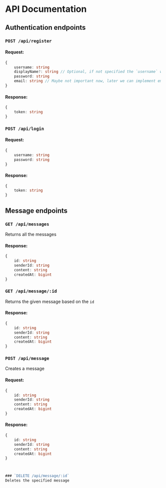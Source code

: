 # API Documentation

## Authentication endpoints



### `POST /api/register`

#### Request:
```ts
{
    username: string
    displayName?: string // Optional, if not specified the `username` will be used
    password: string
    email: string // Maybe not important now, later we can implement email verification
}
```

#### Response:
```ts
{
    token: string
}
```



### `POST /api/login`

#### Request:
```ts
{
    username: string
    password: string
}
```

#### Response:
```ts
{
    token: string
}
```


## Message endpoints



### `GET /api/messages`
Returns all the messages

#### Response:
```ts
{
    id: string
    senderId: string
    content: string
    createdAt: bigint
}
```



### `GET /api/message/:id`
Returns the given message based on the `id`

#### Response:
```ts
{
    id: string
    senderId: string
    content: string
    createdAt: bigint
}
```



### `POST /api/message`
Creates a message

#### Request:
```ts
{
    id: string
    senderId: string
    content: string
    createdAt: bigint
}
```

#### Response:
```ts
{
    id: string
    senderId: string
    content: string
    createdAt: bigint
}



### `DELETE /api/message/:id`
Deletes the specified message
